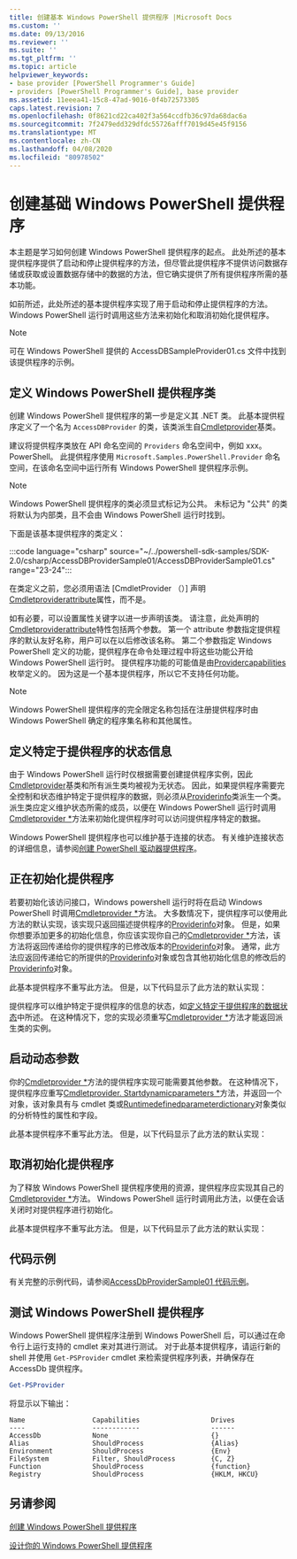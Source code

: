 ```yaml
---
title: 创建基本 Windows PowerShell 提供程序 |Microsoft Docs
ms.custom: ''
ms.date: 09/13/2016
ms.reviewer: ''
ms.suite: ''
ms.tgt_pltfrm: ''
ms.topic: article
helpviewer_keywords:
- base provider [PowerShell Programmer's Guide]
- providers [PowerShell Programmer's Guide], base provider
ms.assetid: 11eeea41-15c8-47ad-9016-0f4b72573305
caps.latest.revision: 7
ms.openlocfilehash: 0f8621cd22ca402f3a564ccdfb36c97da68dac6a
ms.sourcegitcommit: 7f2479edd329dfdc55726afff7019d45e45f9156
ms.translationtype: MT
ms.contentlocale: zh-CN
ms.lasthandoff: 04/08/2020
ms.locfileid: "80978502"
---
```

# <a name="creating-a-basic-windows-powershell-provider"></a>创建基础 Windows PowerShell 提供程序

本主题是学习如何创建 Windows PowerShell 提供程序的起点。 此处所述的基本提供程序提供了启动和停止提供程序的方法，但尽管此提供程序不提供访问数据存储或获取或设置数据存储中的数据的方法，但它确实提供了所有提供程序所需的基本功能。

如前所述，此处所述的基本提供程序实现了用于启动和停止提供程序的方法。 Windows PowerShell 运行时调用这些方法来初始化和取消初始化提供程序。

> [!NOTE]
> 可在 Windows PowerShell 提供的 AccessDBSampleProvider01.cs 文件中找到该提供程序的示例。

## <a name="defining-the-windows-powershell-provider-class"></a>定义 Windows PowerShell 提供程序类

创建 Windows PowerShell 提供程序的第一步是定义其 .NET 类。 此基本提供程序定义了一个名为 `AccessDBProvider` 的类，该类派生自[Cmdletprovider](/dotnet/api/System.Management.Automation.Provider.CmdletProvider)基类。

建议将提供程序类放在 API 命名空间的 `Providers` 命名空间中，例如 xxx。PowerShell。 此提供程序使用 `Microsoft.Samples.PowerShell.Provider` 命名空间，在该命名空间中运行所有 Windows PowerShell 提供程序示例。

> [!NOTE]
> Windows PowerShell 提供程序的类必须显式标记为公共。 未标记为 "公共" 的类将默认为内部类，且不会由 Windows PowerShell 运行时找到。

下面是该基本提供程序的类定义：

:::code language="csharp" source="~/../powershell-sdk-samples/SDK-2.0/csharp/AccessDBProviderSample01/AccessDBProviderSample01.cs" range="23-24":::

在类定义之前，您必须用语法 [CmdletProvider （）] 声明[Cmdletproviderattribute](/dotnet/api/System.Management.Automation.Provider.CmdletProviderAttribute)属性，而不是。

如有必要，可以设置属性关键字以进一步声明该类。 请注意，此处声明的[Cmdletproviderattribute](/dotnet/api/System.Management.Automation.Provider.CmdletProviderAttribute)特性包括两个参数。 第一个 attribute 参数指定提供程序的默认友好名称，用户可以在以后修改该名称。 第二个参数指定 Windows PowerShell 定义的功能，提供程序在命令处理过程中将这些功能公开给 Windows PowerShell 运行时。 提供程序功能的可能值是由[Providercapabilities](/dotnet/api/System.Management.Automation.Provider.ProviderCapabilities)枚举定义的。 因为这是一个基本提供程序，所以它不支持任何功能。

> [!NOTE]
> Windows PowerShell 提供程序的完全限定名称包括在注册提供程序时由 Windows PowerShell 确定的程序集名称和其他属性。

## <a name="defining-provider-specific-state-information"></a>定义特定于提供程序的状态信息

由于 Windows PowerShell 运行时仅根据需要创建提供程序实例，因此[Cmdletprovider](/dotnet/api/System.Management.Automation.Provider.CmdletProvider)基类和所有派生类均被视为无状态。 因此，如果提供程序需要完全控制和状态维护特定于提供程序的数据，则必须从[Providerinfo](/dotnet/api/System.Management.Automation.ProviderInfo)类派生一个类。 派生类应定义维护状态所需的成员，以便在 Windows PowerShell 运行时调用[Cmdletprovider *](/dotnet/api/System.Management.Automation.Provider.CmdletProvider.Start)方法来初始化提供程序时可以访问提供程序特定的数据。

Windows PowerShell 提供程序也可以维护基于连接的状态。 有关维护连接状态的详细信息，请参阅[创建 PowerShell 驱动器提供程序](./creating-a-windows-powershell-drive-provider.md)。

## <a name="initializing-the-provider"></a>正在初始化提供程序

若要初始化该访问接口，Windows powershell 运行时将在启动 Windows PowerShell 时调用[Cmdletprovider *](/dotnet/api/System.Management.Automation.Provider.CmdletProvider.Start)方法。 大多数情况下，提供程序可以使用此方法的默认实现，该实现只返回描述提供程序的[Providerinfo](/dotnet/api/System.Management.Automation.ProviderInfo)对象。 但是，如果你想要添加更多的初始化信息，你应该实现你自己的[Cmdletprovider *](/dotnet/api/System.Management.Automation.Provider.CmdletProvider.Start)方法，该方法将返回传递给你的提供程序的已修改版本的[Providerinfo](/dotnet/api/System.Management.Automation.ProviderInfo)对象。 通常，此方法应返回传递给它的所提供的[Providerinfo](/dotnet/api/System.Management.Automation.ProviderInfo)对象或包含其他初始化信息的修改后的[Providerinfo](/dotnet/api/System.Management.Automation.ProviderInfo)对象。

此基本提供程序不重写此方法。 但是，以下代码显示了此方法的默认实现：

<!-- TODO!!!: review snippet reference  [!CODE [Msh_samplesaccessdbprov01#accessdbprov01ProviderStart](Msh_samplesaccessdbprov01#accessdbprov01ProviderStart)]  -->

提供程序可以维护特定于提供程序的信息的状态，如[定义特定于提供程序的数据状态](#defining-provider-specific-state-information)中所述。 在这种情况下，您的实现必须重写[Cmdletprovider *](/dotnet/api/System.Management.Automation.Provider.CmdletProvider.Start)方法才能返回派生类的实例。

## <a name="start-dynamic-parameters"></a>启动动态参数

你的[Cmdletprovider *](/dotnet/api/System.Management.Automation.Provider.CmdletProvider.Start)方法的提供程序实现可能需要其他参数。 在这种情况下，提供程序应重写[Cmdletprovider. Startdynamicparameters *](/dotnet/api/System.Management.Automation.Provider.CmdletProvider.StartDynamicParameters)方法，并返回一个对象，该对象具有与 cmdlet 类或[Runtimedefinedparameterdictionary](/dotnet/api/System.Management.Automation.RuntimeDefinedParameterDictionary)对象类似的分析特性的属性和字段。

此基本提供程序不重写此方法。 但是，以下代码显示了此方法的默认实现：

<!-- TODO!!!: review snippet reference  [!CODE [Msh_samplesaccessdbprov01#accessdbprov01ProviderDynamicParameters](Msh_samplesaccessdbprov01#accessdbprov01ProviderDynamicParameters)]  -->

## <a name="uninitializing-the-provider"></a>取消初始化提供程序

为了释放 Windows PowerShell 提供程序使用的资源，提供程序应实现其自己的[Cmdletprovider *](/dotnet/api/System.Management.Automation.Provider.CmdletProvider.Stop)方法。 Windows PowerShell 运行时调用此方法，以便在会话关闭时对提供程序进行初始化。

此基本提供程序不重写此方法。 但是，以下代码显示了此方法的默认实现：

<!-- TODO!!!: review snippet reference  [!CODE [Msh_samplesaccessdbprov01#accessdbprov01ProviderStop](Msh_samplesaccessdbprov01#accessdbprov01ProviderStop)]  -->

## <a name="code-sample"></a>代码示例

有关完整的示例代码，请参阅[AccessDbProviderSample01 代码示例](./accessdbprovidersample01-code-sample.md)。

## <a name="testing-the-windows-powershell-provider"></a>测试 Windows PowerShell 提供程序

Windows PowerShell 提供程序注册到 Windows PowerShell 后，可以通过在命令行上运行支持的 cmdlet 来对其进行测试。 对于此基本提供程序，请运行新的 shell 并使用 `Get-PSProvider` cmdlet 来检索提供程序列表，并确保存在 AccessDb 提供程序。

```powershell
Get-PSProvider
```

将显示以下输出：

```Output
Name                 Capabilities                  Drives
----                 ------------                  ------
AccessDb             None                          {}
Alias                ShouldProcess                 {Alias}
Environment          ShouldProcess                 {Env}
FileSystem           Filter, ShouldProcess         {C, Z}
Function             ShouldProcess                 {function}
Registry             ShouldProcess                 {HKLM, HKCU}
```

## <a name="see-also"></a>另请参阅

[创建 Windows PowerShell 提供程序](./how-to-create-a-windows-powershell-provider.md)

[设计你的 Windows PowerShell 提供程序](./designing-your-windows-powershell-provider.md)
